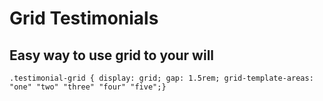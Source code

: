 # Grid Testimonials
## Easy way to use grid to your will

`.testimonial-grid {
  display: grid;
  gap: 1.5rem;
  grid-template-areas: "one" "two" "three" "four" "five";} `
  
  
